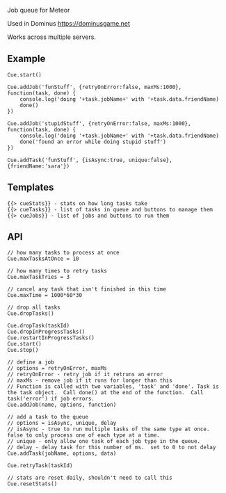 Job queue for Meteor

Used in Dominus https://dominusgame.net

Works across multiple servers.


Example
---
    Cue.start()

    Cue.addJob('funStuff', {retryOnError:false, maxMs:1000}, function(task, done) {
        console.log('doing '+task.jobName+' with '+task.data.friendName)
        done()
    })

    Cue.addJob('stupidStuff', {retryOnError:false, maxMs:1000}, function(task, done) {
        console.log('doing '+task.jobName+' with '+task.data.friendName)
        done('found an error while doing stupid stuff')
    })

    Cue.addTask('funStuff', {isAsync:true, unique:false}, {friendName:'sara'})


Templates
---
    {{> cueStats}} - stats on how long tasks take
    {{> cueTasks}} - list of tasks in queue and buttons to manage them
    {{> cueJobs}} - list of jobs and buttons to run them


API
---
    // how many tasks to process at once
    Cue.maxTasksAtOnce = 10

    // how many times to retry tasks
    Cue.maxTaskTries = 3

    // cancel any task that isn't finished in this time
    Cue.maxTime = 1000*60*30

    // drop all tasks
    Cue.dropTasks()

    Cue.dropTask(taskId)
    Cue.dropInProgressTasks()
    Cue.restartInProgressTasks()
    Cue.start()
    Cue.stop()

    // define a job
    // options = retryOnError, maxMs
    // retryOnError - retry job if it retruns an error
    // maxMs - remove job if it runs for longer than this
    // Function is called with two variables, 'task' and 'done'. Task is the task object.  Call done() at the end of the function.  Call task('error') if job errors.
    Cue.addJob(name, options, function)

    // add a task to the queue
    // options = isAsync, unique, delay
    // isAsync - true to run multiple tasks of the same type at once.  false to only process one of each type at a time.
    // unique - only allow one task of each job type in the queue.
    // delay - delay task for this number of ms.  set to 0 to not delay
    Cue.addTask(jobName, options, data)

    Cue.retryTask(taskId)

    // stats are reset daily, shouldn't need to call this
    Cue.resetStats()
